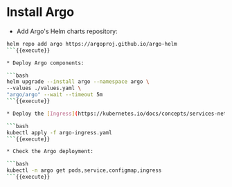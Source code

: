 # Install Argo

* Add Argo's Helm charts repository:

````bash
helm repo add argo https://argoproj.github.io/argo-helm
```{{execute}}

* Deploy Argo components:

```bash
helm upgrade --install argo --namespace argo \
--values ./values.yaml \
"argo/argo" --wait --timeout 5m
```{{execute}}

* Deploy the [Ingress](https://kubernetes.io/docs/concepts/services-networking/ingress/) resource to access the Web UI.

```bash
kubectl apply -f argo-ingress.yaml
```{{execute}}

* Check the Argo deployment:

```bash
kubectl -n argo get pods,service,configmap,ingress
```{{execute}}
